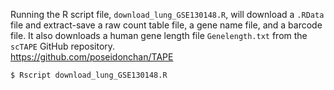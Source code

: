Running the R script file, `download_lung_GSE130148.R`, will download a `.RData` file and extract-save a raw count table file, a gene name file, and a barcode file. It also downloads a human gene length file `Genelength.txt` from the `scTAPE` GitHub repository.  
https://github.com/poseidonchan/TAPE
```
$ Rscript download_lung_GSE130148.R
```
